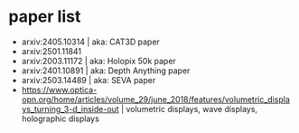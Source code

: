 # paper list
- arxiv:2405.10314 | aka: CAT3D paper
- arxiv:2501.11841
- arxiv:2003.11172 | aka: Holopix 50k paper
- arxiv:2401.10891 | aka: Depth Anything paper
- arxiv:2503.14489 | aka: SEVA paper
- https://www.optica-opn.org/home/articles/volume_29/june_2018/features/volumetric_displays_turning_3-d_inside-out | volumetric displays, wave displays, holographic displays